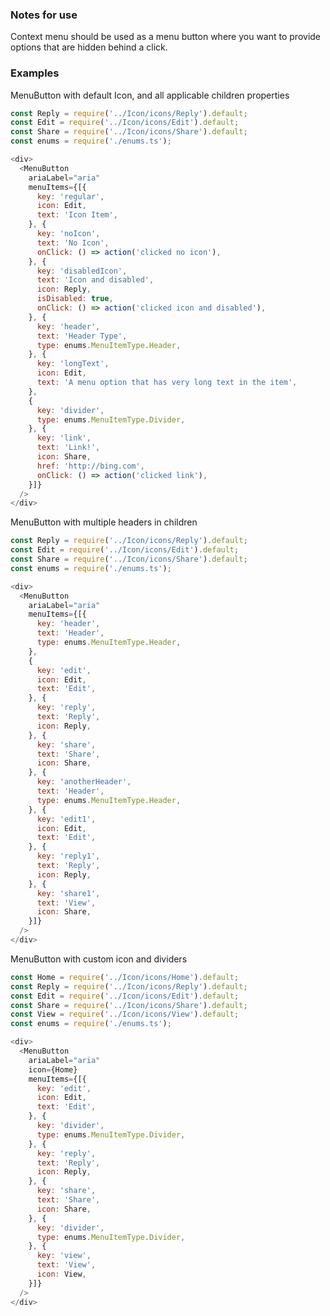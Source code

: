 ### Notes for use

Context menu should be used as a menu button where you want to provide options that are hidden behind a click.

### Examples

MenuButton with default Icon, and all applicable children properties

```js { "props": { "data-description": "with default icon and all menu item types" } }
const Reply = require('../Icon/icons/Reply').default;
const Edit = require('../Icon/icons/Edit').default;
const Share = require('../Icon/icons/Share').default;
const enums = require('./enums.ts');

<div>
  <MenuButton
    ariaLabel="aria"
    menuItems={[{
      key: 'regular',
      icon: Edit,
      text: 'Icon Item',
    }, {
      key: 'noIcon',
      text: 'No Icon',
      onClick: () => action('clicked no icon'),
    }, {
      key: 'disabledIcon',
      text: 'Icon and disabled',
      icon: Reply,
      isDisabled: true,
      onClick: () => action('clicked icon and disabled'),
    }, {
      key: 'header',
      text: 'Header Type',
      type: enums.MenuItemType.Header,
    }, {
      key: 'longText',
      icon: Edit,
      text: 'A menu option that has very long text in the item',
    },
    {
      key: 'divider',
      type: enums.MenuItemType.Divider,
    }, {
      key: 'link',
      text: 'Link!',
      icon: Share,
      href: 'http://bing.com',
      onClick: () => action('clicked link'),
    }]}
  />
</div>
```

MenuButton with multiple headers in children

```js { "props": { "data-description": "multiple headers" } }
const Reply = require('../Icon/icons/Reply').default;
const Edit = require('../Icon/icons/Edit').default;
const Share = require('../Icon/icons/Share').default;
const enums = require('./enums.ts');

<div>
  <MenuButton
    ariaLabel="aria"
    menuItems={[{
      key: 'header',
      text: 'Header',
      type: enums.MenuItemType.Header,
    },
    {
      key: 'edit',
      icon: Edit,
      text: 'Edit',
    }, {
      key: 'reply',
      text: 'Reply',
      icon: Reply,
    }, {
      key: 'share',
      text: 'Share',
      icon: Share,
    }, {
      key: 'anotherHeader',
      text: 'Header',
      type: enums.MenuItemType.Header,
    }, {
      key: 'edit1',
      icon: Edit,
      text: 'Edit',
    }, {
      key: 'reply1',
      text: 'Reply',
      icon: Reply,
    }, {
      key: 'share1',
      text: 'View',
      icon: Share,
    }]}
  />
</div>
```

MenuButton with custom icon and dividers

```js { "props": { "data-description": "with custom icon and dividers" } }
const Home = require('../Icon/icons/Home').default;
const Reply = require('../Icon/icons/Reply').default;
const Edit = require('../Icon/icons/Edit').default;
const Share = require('../Icon/icons/Share').default;
const View = require('../Icon/icons/View').default;
const enums = require('./enums.ts');

<div>
  <MenuButton
    ariaLabel="aria"
    icon={Home}
    menuItems={[{
      key: 'edit',
      icon: Edit,
      text: 'Edit',
    }, {
      key: 'divider',
      type: enums.MenuItemType.Divider,
    }, {
      key: 'reply',
      text: 'Reply',
      icon: Reply,
    }, {
      key: 'share',
      text: 'Share',
      icon: Share,
    }, {
      key: 'divider',
      type: enums.MenuItemType.Divider,
    }, {
      key: 'view',
      text: 'View',
      icon: View,
    }]}
  />
</div>
```
